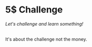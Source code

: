 # 5$ Challenge
###### Let's challenge and learn something!


It's about the challenge not the money.